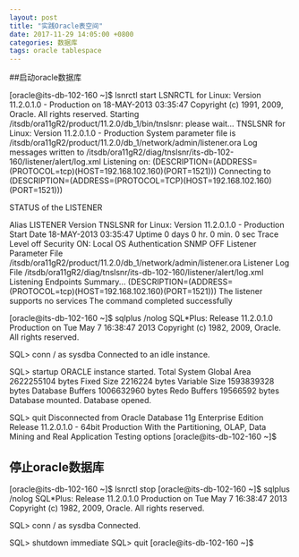 ```yaml
---
layout: post
title: "实践Oracle表空间"
date: 2017-11-29 14:05:00 +0800
categories: 数据库
tags: oracle tablespace
---
```




##启动oracle数据库

[oracle@its-db-102-160 ~]$ lsnrctl start
LSNRCTL for Linux: Version 11.2.0.1.0 - Production on 18-MAY-2013 03:35:47
Copyright (c) 1991, 2009, Oracle. All rights reserved.
Starting /itsdb/ora11gR2/product/11.2.0/db_1/bin/tnslsnr: please wait...
TNSLSNR for Linux: Version 11.2.0.1.0 - Production
System parameter file is /itsdb/ora11gR2/product/11.2.0/db_1/network/admin/listener.ora
Log messages written to /itsdb/ora11gR2/diag/tnslsnr/its-db-102-160/listener/alert/log.xml
Listening on: (DESCRIPTION=(ADDRESS=(PROTOCOL=tcp)(HOST=192.168.102.160)(PORT=1521)))
Connecting to (DESCRIPTION=(ADDRESS=(PROTOCOL=TCP)(HOST=192.168.102.160)(PORT=1521)))

STATUS of the LISTENER

Alias LISTENER
Version TNSLSNR for Linux: Version 11.2.0.1.0 - Production
Start Date 18-MAY-2013 03:35:47
Uptime 0 days 0 hr. 0 min. 0 sec
Trace Level off
Security ON: Local OS Authentication
SNMP OFF
Listener Parameter File /itsdb/ora11gR2/product/11.2.0/db_1/network/admin/listener.ora
Listener Log File /itsdb/ora11gR2/diag/tnslsnr/its-db-102-160/listener/alert/log.xml
Listening Endpoints Summary...
 (DESCRIPTION=(ADDRESS=(PROTOCOL=tcp)(HOST=192.168.102.160)(PORT=1521)))
The listener supports no services
The command completed successfully

[oracle@its-db-102-160 ~]$ sqlplus /nolog
SQL*Plus: Release 11.2.0.1.0 Production on Tue May 7 16:38:47 2013
Copyright (c) 1982, 2009, Oracle. All rights reserved.

SQL> conn / as sysdba
Connected to an idle instance.

SQL> startup
ORACLE instance started.
Total System Global Area 2622255104 bytes
Fixed Size 2216224 bytes
Variable Size 1593839328 bytes
Database Buffers 1006632960 bytes
Redo Buffers 19566592 bytes
Database mounted.
Database opened.

SQL> quit
Disconnected from Oracle Database 11g Enterprise Edition Release 11.2.0.1.0 - 64bit Production With the Partitioning, OLAP, Data Mining and Real Application Testing options [oracle@its-db-102-160 ~]$

## 停止oracle数据库

[oracle@its-db-102-160 ~]$ lsnrctl stop
[oracle@its-db-102-160 ~]$ sqlplus /nolog
SQL*Plus: Release 11.2.0.1.0 Production on Tue May 7 16:38:47 2013
Copyright (c) 1982, 2009, Oracle. All rights reserved.

SQL> conn / as sysdba
Connected.

SQL> shutdown immediate
SQL> quit
[oracle@its-db-102-160 ~]$

